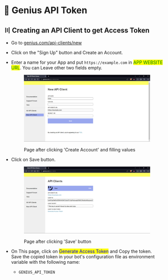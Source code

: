# 📕 Genius API Token

## 〣 Creating an API Client to get Access Token

* Go to [genius.com/api-clients/new](https://genius.com/api-clients/new)
* Click on the "Sign Up" button and Create an Account.
* Enter a name for your App and put `https://example.com` in <mark style="color:green;">APP WEBSITE URL</mark>. You can Leave other two fields empty.

    <figure><img src="../.gitbook/assets/genius1.jpg" alt="Page after clicking 'Create Account' and filling values"><figcaption><p>Page after clicking 'Create Account' and filling values</p></figcaption></figure>

* Click on Save button.

    <figure><img src="../.gitbook/assets/genius2.jpg" alt="Page after clicking 'Save' button"><figcaption><p>Page after clicking 'Save' button</p></figcaption></figure>

* On This page, click on <mark style="color:blue;">Generate Access Token</mark> and Copy the token. Save the copied token in your bot's configuration file as environment variable with the following name:
  * `GENIUS_API_TOKEN`

